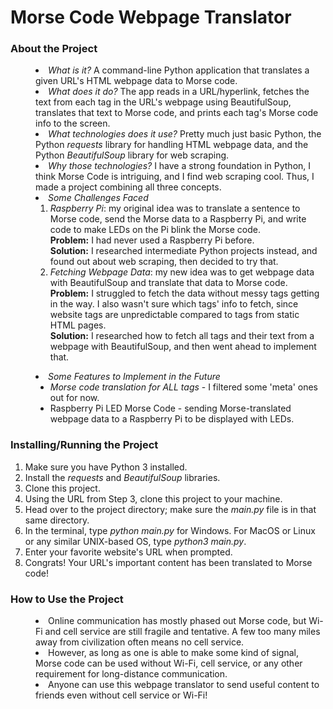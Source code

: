 
<!-- link I used to write the README: https://www.freecodecamp.org/news/how-to-write-a-good-readme-file/ -->

<h1>Morse Code Webpage Translator</h1>

<h3>About the Project</h3>
<menu>
    <li><em>What is it?</em> A command-line Python application that translates 
    a given URL's HTML webpage data to Morse code.</li>
    <li><em>What does it do?</em> The app reads in a URL/hyperlink, fetches 
    the text from each tag in the URL's webpage using BeautifulSoup, 
    translates that text to Morse code, and prints each tag's Morse code
    info to the screen.</li>
    <li><em>What technologies does it use?</em> Pretty much just basic Python, 
    the Python <em>requests</em> library for handling HTML webpage data, and the
    Python <em>BeautifulSoup</em> library for web scraping.</li>
    <li><em>Why those technologies?</em> I have a strong foundation in Python,
    I think Morse Code is intriguing, and I find web scraping cool. Thus, I
    made a project combining all three concepts.</li>
    <li>
        <em>Some Challenges Faced</em>
        <ol>
            <li><em>Raspberry Pi</em>: my original idea was to translate a 
            sentence to Morse code, send the Morse data to a Raspberry Pi, and
            write code to make LEDs on the Pi blink the Morse code. 
            <br>
            <b>Problem:</b>
            I had never used a Raspberry Pi before. 
            <br>
            <b>Solution:</b> I researched intermediate Python projects instead,
            and found out about web scraping, then decided to try that.
            </li>
            <li><em>Fetching Webpage Data</em>: my new idea was to get webpage
            data with BeautifulSoup and translate that data to Morse code.
            <br>
            <b>Problem:</b>
            I struggled to fetch the data without messy tags getting in the way.
            I also wasn't sure which tags' info to fetch, since website tags are
            unpredictable compared to tags from static HTML pages.
            <br>
            <b>Solution:</b> I researched how to fetch all tags and their text 
            from a webpage with BeautifulSoup, and then went ahead to 
            implement that.
            </li>
        </ol>
    </li>
    <li>
        <em>Some Features to Implement in the Future</em>
        <ul>
            <li><em>Morse code translation for ALL tags</em> - 
            I filtered some 'meta' ones out for now.</li>
            <li>Raspberry Pi LED Morse Code - sending Morse-translated
            webpage data to a Raspberry Pi to be displayed with LEDs.</li>
        </ul>
    </li>
</menu>

<h3>Installing/Running the Project</h3>
<ol>
    <li>Make sure you have Python 3 installed.</li>
    <li>
        Install the <i>requests</i> and <i>BeautifulSoup</i> libraries.
    </li>
    <li>Clone this project.</li>
    <li>Using the URL from Step 3, clone this project to your 
    machine.</li>
    <li>Head over to the project directory; make sure the <i>main.py</i> file 
    is in that same directory.</li>
    <li>In the terminal, type <i>python main.py</i> for Windows. For MacOS or
    Linux or any similar UNIX-based OS, type <i>python3 main.py</i>.</li>
    <li>Enter your favorite website's URL when prompted.</li>
    <li>Congrats! Your URL's important content has been translated to 
    Morse code!</li>
</ol>

<h3>How to Use the Project</h3>
<menu>
    <li>
    Online communication has mostly phased out Morse code, but Wi-Fi and cell
service are still fragile and tentative. A few too many miles away from 
civilization often means no cell service.
    </li>
    <li>
    However, as long as one is able to make some kind of signal, Morse code 
    can be used without Wi-Fi, cell service, or any other requirement for 
    long-distance communication.
    </li>
    <li>Anyone can use this webpage translator to send useful content to
    friends even without cell service or Wi-Fi!</li>
</menu>